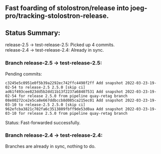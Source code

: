## Fast foarding of stolostron/release into joeg-pro/tracking-stolostron-release.

## Status Summary:

release-2.5 -> test-release-2.5: Picked up 4 commits.  
release-2.4 -> test-release-2.4: Already in sync.  

### Branch release-2.5 -> test-release-2.5:

Pending commits:

```
c3245e5c0951e0f5b39a2292ec742ffc4498f2ff Add snapshot 2022-03-23-19-02-54 to release-2.5 2.5.0 [skip ci]
ad61f493cee823dd5b2dd11b13f2237a68407531 Add snapshot 2022-03-23-19-02-54 for release 2.5.0 from pipeline quay-retag branch
08e80272ce2e5ca8e667ddbccb8d085ca215ec01 Add snapshot 2022-03-23-19-03-10 to release-2.5 2.5.0 [skip ci]
962efcba3821c702fa6c3513809fbff9de53d0aa Add snapshot 2022-03-23-19-03-10 for release 2.5.0 from pipeline quay-retag branch
```

Status: Fast-forwarded successfully.

### Branch release-2.4 -> test-release-2.4:

Branches are already in sync, nothing to do.
